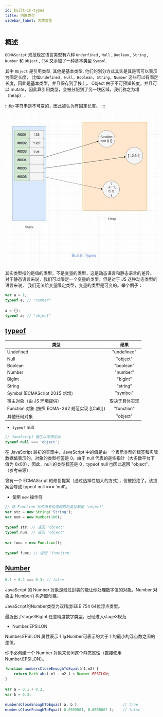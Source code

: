 ```yaml
---
id: built-in-types
title: 内置类型
sidebar_label: 内置类型
---
```


## 概述

`ECMAScript` 规范规定语言类型有六种 `Underfined` , `Null` , `Boolean` , `String` , `Number` 和 `Object` , `ES6` 又添加了一种基本类型 `Symbol`.

其中 `Object` 是引用类型, 其他是基本类型. 他们的划分方式其实是其是否可以表示为固定长度， 比如`Undefined`，`Null`，`Boolean`，`String`，`Number` 这些可以有固定长度，因此是基本类型，并且保存到了栈上。 Object 由于不可预知长度，并且可以 mutate，因此算引用类型，会被分配到了另一块区域，我们称之为堆（heap）.

:::tip
字符串是不可变的，因此被认为有固定长度。
:::

![内置类型](../../static/docs/buit-in-types.jpg "内置类型")

其实类型指的是值的类型，不是变量的类型，这是动态语言和静态语言的差异。 对于静态语言来说，我们可以限定一个变量的类型。但是对于 JS 这种动态类型的语言来说， 我们无法给变量限定类型，变量的类型是可变的。举个例子：

```js
var a = 1;
typeof a; // "number"

a = {};
typeof a; // "object"
```

## [typeof](https://developer.mozilla.org/zh-CN/docs/Web/JavaScript/Reference/Operators/typeof)

| 类型                                            |      结果      |
| ----------------------------------------------- | :------------: |
| Undefined                                       |  "undefined"   |
| Null                                            |    "object"    |
| Boolean                                         |   "boolean"    |
| Number                                          |    "number"    |
| BigInt                                          |    "bigint"    |
| String                                          |    "string"    |
| Symbol (ECMAScript 2015 新增)                   |    "symbol"    |
| 宿主对象（由 JS 环境提供）                      | 取决于具体实现 |
| Function 对象 (按照 ECMA-262 规范实现 [[Call]]) |   "function"   |
| 其他任何对象                                    |    "object"    |

- `typeof` null

```js
// JavaScript 诞生以来便如此
typeof null === 'object';
```

在 JavaScript 最初的实现中，JavaScript 中的值是由一个表示类型的标签和实际数据值表示的。对象的类型标签是 0。由于 null 代表的是空指针（大多数平台下值为 0x00），因此，null 的类型标签是 0，typeof null 也因此返回 "object"。（参考来源）

曾有一个 ECMAScript 的修复提案（通过选择性加入的方式），但被拒绝了。该提案会导致 typeof null === 'null'。

- 使用 `new` 操作符

```js
// 除 Function 外的所有构造函数的类型都是 'object'
var str = new String('String');
var num = new Number(100);

typeof str; // 返回 'object'
typeof num; // 返回 'object'

var func = new Function();

typeof func; // 返回 'function'
```

## [Number](https://developer.mozilla.org/zh-CN/docs/Web/JavaScript/Reference/Global_Objects/Number)

```js
0.1 + 0.2 === 0.3; // false
```

JavaScript 的 Number 对象是经过封装的能让你处理数字值的对象。Number 对象由 Number() 构造器创建。

JavaScript的Number类型为双精度IEEE 754 64位浮点类型。

最近出了stage3BigInt 任意精度数字类型，已经进入stage3规范

- Number.EPSILON 

Number.EPSILON 属性表示 1 与Number可表示的大于 1 的最小的浮点数之间的差值。

你不必创建一个 Number 对象来访问这个静态属性（直接使用 Number.EPSILON）。

```js
function numbersCloseEnoughToEqual(n1,n2) {
    return Math.abs( n1 - n2 ) < Number.EPSILON;
}

var a = 0.1 + 0.2;
var b = 0.3;

numbersCloseEnoughToEqual( a, b );                    // true
numbersCloseEnoughToEqual( 0.0000001, 0.0000002 );    // false
```